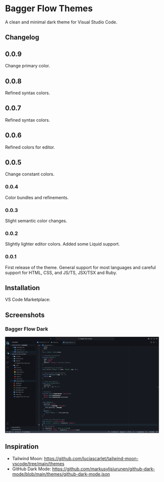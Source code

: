 # Bagger Flow Themes

A clean and minimal dark theme for Visual Studio Code.

## Changelog

## 0.0.9

Change primary color.

## 0.0.8

Refined syntax colors.

## 0.0.7

Refined syntax colors.

## 0.0.6

Refined colors for editor.

## 0.0.5

Change constant colors.

### 0.0.4

Color bundles and refinements.

### 0.0.3

Slight semantic color changes.

### 0.0.2

Slightly lighter editor colors. Added some Liquid support.

### 0.0.1

First release of the theme. General support for most languages and careful support for HTML, CSS, and JS/TS, JSX/TSX and Ruby.

## Installation

VS Code Marketplace:

## Screenshots

### Bagger Flow Dark

![Bagger Flow Dark](./screenshots/bagger-flow-dark_a.png)

## Inspiration

- Tailwind Moon: https://github.com/luciascarlet/tailwind-moon-vscode/tree/main/themes
- GitHub Dark Mode: https://github.com/markusylisiurunen/github-dark-mode/blob/main/themes/github-dark-mode.json
